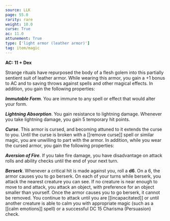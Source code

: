 ```yaml
---
source: LLK
page: 55.0
rarity: rare
weight: 10.0
curse: True
ac: 11.0
attunement: True
type: ['light armor (leather armor)']
tag: item/magic
---
```


**AC: 11 + Dex**

Strange rituals have repurposed the body of a flesh golem into this partially sentient suit of leather armor. While wearing this armor, you gain a +1 bonus to AC and to saving throws against spells and other magical effects. In addition, you gain the following properties:

**_Immutable Form_**. You are immune to any spell or effect that would alter your form.

**_Lightning Absorption_**. You gain resistance to lightning damage. Whenever you take lightning damage, you gain 5 temporary hit points.


**_Curse_**. This armor is cursed, and becoming attuned to it extends the curse to you. Until the curse is broken with a [[remove curse]] spell or similar magic, you are unwilling to part with the armor. In addition, while you wear the cursed armor, you gain the following properties:

**_Aversion of Fire_**. If you take fire damage, you have disadvantage on attack rolls and ability checks until the end of your next turn.

**_Berserk_**. Whenever a critical hit is made against you, roll a **d6**. On a 6, the armor causes you to go berserk. On each of your turns while berserk, you attack the nearest creature you can see. If no creature is near enough to move to and attack, you attack an object, with preference for an object smaller than yourself. Once the armor causes you to go berserk, it cannot be removed. You continue to attack until you are [[incapacitated]] or until another creature is able to calm you with appropriate magic (such as a [[calm emotions]] spell) or a successful DC 15 Charisma (Persuasion) check.



